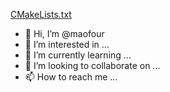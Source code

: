 [CMakeLists.txt](https://github.com/maofour/maofour/files/8570481/CMakeLists.txt)
- 👋 Hi, I’m @maofour
- 👀 I’m interested in ...
- 🌱 I’m currently learning ...
- 💞️ I’m looking to collaborate on ...
- 📫 How to reach me ...

<!---
maofour/maofour is a ✨ special ✨ repository because its `README.md` (this file) appears on your GitHub profile.
You can click the Preview link to take a look at your changes.
--->
